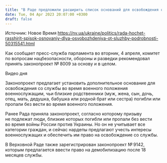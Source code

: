 ```yaml
---
title: "В Раде предложили расширить список оснований для освобождения от военной службы"
date: Tue, 04 Apr 2023 20:07:00 +0300
draft: false
---
```

Источник: Новое Время https://nv.ua/ukraine/politics/rada-hochet-rasshirit-spisok-osnovaniy-dlya-osvobozhdeniya-ot-sluzhby-podrobnosti-50315541.html


 Как сообщает пресс-служба парламента во вторник, 4 апреля, комитет по вопросам нацбезопасности, обороны и разведки рекомендовал принять законопроект № 8009 за основу и в целом.

  Видео дня   

Законопроект предлагает установить дополнительное основание для освобождения со службы во время военного положения военнослужащим, чьи близкие родственники (муж, жена, сын, дочь, отец, мать, дедушка, бабушка или родной брат или сестра) погибли или пропали без вести во время военного положения.

Ранее Рада приняла законопроект, согласно которому призыву не подлежат люди, близкие которых погибли или пропали без вести во время войны России против Украины. Но он не учитывает все категории граждан, и сейчас нардепы предлагают учесть интересы военнослужащих и обеспечить им право на освобождение со службы.

В Верховной Раде также зарегистрирован законопроект № 9142, которым предлагается ввести право на демобилизацию после 18 месяцев службы.

